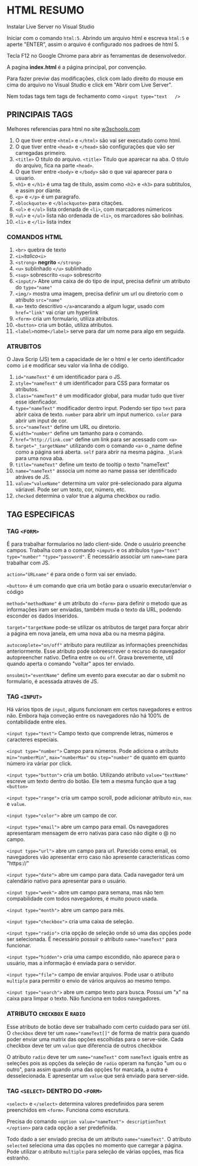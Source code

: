 # HTML RESUMO

Instalar Live Server no Visual Studio

Iniciar com o comando `html:5`. Abrindo um arquivo html e escreva `html:5` e aperte "ENTER", assim o arquivo é configurado nos padroes de html 5.

Tecla F12 no Google Chrome para abrir as ferramentas de desenvolvedor.

A pagina **index.html** é a página principal, por convenção.

Para fazer previw das modificações, click com lado direito do mouse em cima do arquivo no Visual Studio e click em "Abrir com Live Server".

Nem todas tags tem tags de fechamento como `<input type="text   />`

## PRINCIPAIS TAGS

Melhores referencias para html no site [w3schools.com](w3schools.com)

1. O que tiver entre `<html>` e `</html>` são vai ser executado como html.
1. O que tiver entre `<head>` e `</head>` são configurações que vão ser carregadas primeiro.
1. `<title>` O titulo do arquivo. `<title>` Titulo que aparecar na aba. O titulo do arquivo, fica na parte `<head>`.
1. O que tiver entre `<body>` e `</body>` são o que vai aparecer para o usuario.
1. `<h1>` e `</h1>`  é uma tag de título, assim como `<h2>` e `<h3>` para subtitulos, e assim por diante.
1. `<p>` e `</p>` é um paragrafo.
1. `<blockquote>` e `</blockquote>` para citações.
1. `<ol>` e `</ol>` lista ordenada de `<li>`, com marcadores númericos
1. `<ul>` e `</ul>` lista não ordenada de `<li>`, os marcadores são bolinhas.
1. `<li>` e `</li>` lista index

### COMANDOS HTML

1. `<br>` quebra de texto
1. `<i>`*italico*`<i>`
1. `<strong>` **negrito** `</strong>`
1. `<u>` sublinhado `</u>` sublinhado
1. `<sup>` sobrescrito `<sup>` sobrescrito
1. `<input/>` Abre uma caixa de do tipo de input, precisa definir um atributo do `type="name"`
1. `<img/>` mostra uma imagem, precisa definir um url ou diretorio com o atributo `src="name"`
1. `<a>` texto descritivo `</a>`ancarando a algum lugar, usado com `href="link"` vai criar um hyperlink
1. `<form>` cria um formulario, utiliza atributos.
1. `<button>` cria um botão, utiliza atributos.
1. `<label>`nome`</label>` serve para dar um nome para algo em seguida.

### ATRUBITOS

O Java Scrip (JS) tem a capacidade de ler o html e ler certo identificador como `id` e modificar seu valor via linha de código.

1. `id="nameText"` é um identificador para o JS.
1. `style="nameText"` é um identificador para CSS para formatar os atributos.
1. `class="nameText"` é um modificador global, para mudar tudo que tiver esse idenficador.
1. `type="nameText"` modificador dentro input. Podendo ser tipo `text` para abrir caixa de texto. `number` para abrir um input numerico. `color` para abrir um input de cor.
1. `src="nameText"` define um URL ou diretorio.
1. `width="number"` define um tamanho para o comando.
1. `href="http://link.com"` define um link para ser acessado com `<a>`
1. `target="_targetName"` utilizando com o comando `<a>` o _name define como a página será aberta. `self` para abrir na mesma página. `_blank` para uma nova aba.
1. `title="nameText"` define um texto de tooltip o texto "nameText"
1. `name="nameText"` associa um nome ao name passa ser identificado atráves de JS.
1. `value="valueName"` determina um valor pré-selecionado para alguma váriavel. Pode ser um texto, cor, número, etc.
1. `checked` determina o valor true a alguma checkbox ou radio.

## TAG ESPECIFICAS

### TAG `<FORM>`

É para trabalhar formularios no lado client-side. Onde o usuário preenche campos.
Trabalha com a o comando `<imput>` e os atribulos `type="text"` `type="number"` `"type="password"`. É necessário associar um `name=name` para trabalhar com JS.

`action="URLname"` é para onde o form vai ser enviado.

`<button>` é um comando que cria um botão para o usuario executar/enviar o código

`method="methodName"` é um atributo do `<form>` para definir o metodo que as informações iram ser enviadas, também muda o texto da URL, podendo esconder os dados inseridos.

`target="targetName` pode-se utilizar os atributos de target para forçar abrir a página em nova janela, em uma nova aba ou na mesma página.

`autocomplete="on/off"` atributo para reutilizar as informações preenchidas anteriormente. Esse atributo pode sobreescrever o recurso do navegador autopreencher nativo. Defina entre `on` ou `off`. Grava brevemente, util quando aperta o comando "voltar" apos ter enviado.

`onsubmit="eventName"` define um evento para executar ao dar o submit no formulario, é acessada através de JS.

### TAG `<INPUT>`

Há vários tipos de `input`, alguns funcionam em certos navegadores e entros não. Embora haja conveção entre os navegadores não há 100% de contabilidade entre eles.

`<input type="text">` Campo texto que comprende letras, números e caracteres especiais.

`<input type="number">` Campo para números. Pode adiciona o atributo `min="numberMin"`, `max="numberMax"` ou `step="number"` de quanto em quanto número ira váriar por click.

`<input type="button">` cria um botão. Utilizando atributo `value="textName"` escreve um texto dentro do botão. Ele tem a mesma função que a tag `<button>`

`<input type="range">` cria um campo scroll, pode adicionar atributo `min`, `max` e `value`.

`<input type="color">` abre um campo de cor.

`<input type="email">` abre um campo para email. Os navegadores apresentaram mensagem de erro nativas para caso não digite o @ no campo.

`<input type="url">` abre um campo para url. Parecido como email, os navegadores vão apresentar erro caso não apresente caracteristicas como "https://"

`<input type="date">` abre um campo para data. Cada navegador terá um calendário nativo para apresentar para o usuário.

`<input type="week">` abre um campo para semana, mas não tem compabilidade com todos navegadores, é muito pouco usada.

`<input type="month">` abre um campo para mês.

`<input type="checkbox">` cria uma caixa de seleção.

`<input type="radio">` cria opção de seleção onde só uma das opções pode ser selecionada.  É necessário possuir o atributo `name="nameText"` para funcionar.

`<input type="hidden">` cria uma campo escondido, não aparece para o usuário, mas a informação é enviada para o servidor.

`<input type="file">` campo de enviar arquivos. Pode usar o atributo `multiple` para permitir o envio de vários arquivos ao mesmo tempo.

`<input type="search">` abre um campo texto para busca. Possui um "x" na caixa para limpar o texto. Não funciona em todos navegadores.

### ATRIBUTO `CHECKBOX` E `RADIO`

Esse atributo de botão deve ser trabalhado com certo cuidado para ser útil. O `checkbox` deve ter um `name="nameText[]"` de forma de matrix para quando poder enviar uma matrix das opções escolhidas para o serve-side. Cada checkbox deve ter um `value` que diferencia de outros checkbox

O atributo `radio` deve ter um `name="nameText"` com `nameText` iguais entre as seleções pois as opções da seleção de `radio` operam na função "um ou o outro", para assim quando uma das opções for marcada, a outra é desselecionada. E apresentar um `value` que será enviado para server-side.

### TAG `<SELECT>` DENTRO DO `<FORM>`

`<select>` e `</select>` determina valores predefinidos para serem preenchidos em `<form>`. Funciona como escrutura.

Precisa do comando `<option value="nameText"> descriptionText </option>` para cada opção a ser predefinida.

Todo dado a ser enviado precisa de um atributo `name="nameText"`. O atributo `selected` seleciona uma das opções no momento que carregar a página. Pode utilizar o atributo `multiple`
 para seleção de várias opções, mas fica estranho.
